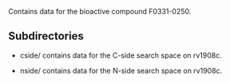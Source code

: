 Contains data for the bioactive compound F0331-0250.

## Subdirectories

- cside/ contains data for the C-side search space on rv1908c.

- nside/ contains data for the N-side search space on rv1908c.

